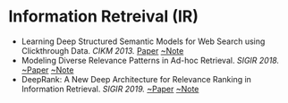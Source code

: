# Information Retreival (IR)

- Learning Deep Structured Semantic Models for Web Search using Clickthrough Data. *CIKM 2013.* [Paper](https://www.microsoft.com/en-us/research/wp-content/uploads/2016/02/cikm2013_DSSM_fullversion.pdf) [~Note](./PaperNote/2020_0918_0924.md)
- Modeling Diverse Relevance Patterns in Ad-hoc Retrieval. *SIGIR 2018.* [~Paper](https://arxiv.org/pdf/1805.05737.pdf) [~Note](./PaperNote/2020_0918_0924.md)
- DeepRank: A New Deep Architecture for Relevance Ranking in Information Retrieval. *SIGIR 2019.* [~Paper](https://arxiv.org/pdf/1710.05649.pdf) [~Note](./PaperNote/2020_0918_0924.md)
